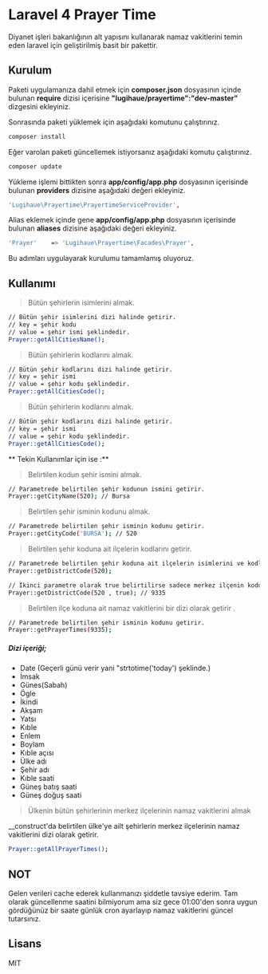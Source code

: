 Laravel 4 Prayer Time
=========

Diyanet işleri bakanlığının alt yapısını kullanarak namaz vakitlerini temin eden laravel için geliştirilmiş basit bir pakettir.


Kurulum
--------------
Paketi uygulamanıza dahil etmek için **composer.json** dosyasının içinde bulunan **require** dizisi içerisine **"lugihaue/prayertime":"dev-master"** dizgesini ekleyiniz.

Sonrasında paketi yüklemek için aşağıdaki komutunu çalıştırınız.

```sh
composer install
```
Eğer varolan paketi güncellemek istiyorsanız aşağıdaki komutu çalıştırınız.
```sh
composer update
```

Yükleme işlemi bittikten sonra **app/config/app.php** dosyasının içerisinde bulunan **providers** dizisine aşağıdaki değeri ekleyiniz.
```sh
'Lugihaue\Prayertime\PrayertimeServiceProvider',
```

Alias eklemek içinde gene **app/config/app.php** dosyasının içerisinde bulunan **aliases** dizisine aşağıdaki değeri ekleyiniz.
```sh
'Prayer' 	=> 'Lugihaue\Prayertime\Facades\Prayer',
```

Bu adımları uygulayarak kurulumu tamamlamış oluyoruz.


Kullanımı
----

> Bütün şehirlerin isimlerini almak.

```sh
// Bütün şehir isimlerini dizi halinde getirir.
// key = şehir kodu 
// value = şehir ismi şeklindedir.
Prayer::getAllCitiesName();
```


> Bütün şehirlerin kodlarını almak.

```sh
// Bütün şehir kodlarını dizi halinde getirir.
// key = şehir ismi 
// value = şehir kodu şeklindedir.
Prayer::getAllCitiesCode();
```



> Bütün şehirlerin kodlarını almak.

```sh
// Bütün şehir kodlarını dizi halinde getirir.
// key = şehir ismi 
// value = şehir kodu şeklindedir.
Prayer::getAllCitiesCode();
```

** Tekin Kullanımlar için ise :**


> Belirtilen kodun şehir ismini almak.

```sh
// Parametrede belirtilen şehir kodunun ismini getirir.
Prayer::getCityName(520); // Bursa
```

> Belirtilen şehir isminin kodunu almak.

```sh
// Parametrede belirtilen şehir isminin kodunu getirir.
Prayer::getCityCode('BURSA'); // 520
```

> Belirtilen şehir koduna ait ilçelerin kodlarını getirir.

```sh
// Parametrede belirtilen şehir koduna ait ilçelerin isimlerini ve kodlarını getirir.
Prayer::getDistrictCode(520);

// İkinci parametre olarak true belirtilirse sadece merkez ilçenin kodunu getirir.
Prayer::getDistrictCode(520 , true); // 9335
```

> Belirtilen ilçe koduna ait namaz vakitlerini bir dizi olarak getirir .

```sh
// Parametrede belirtilen şehir isminin kodunu getirir.
Prayer::getPrayerTimes(9335);
```

##### Dizi içeriği;

* Date (Geçerli günü verir yani "strtotime('today')  şeklinde.)
* İmsak
* Günes(Sabah)
* Ögle
* İkindi
* Akşam
* Yatsı
* Kıble
* Enlem
* Boylam
* Kıble açısı
* Ülke adı
* Şehir adı
* Kıble saati
* Güneş batış saati
* Güneş doğuş saati

> Ülkenin bütün şehirlerinin merkez ilçelerinin namaz vakitlerini almak

__construct'da belirtilen ülke'ye ailt şehirlerin merkez ilçelerinin namaz vakitlerini dizi olarak getirir.

```sh
Prayer::getAllPrayerTimes();
```


NOT
--

Gelen verileri cache ederek kullanmanızı şiddetle tavsiye ederim. Tam olarak güncellenme saatini bilmiyorum ama siz gece 01:00'den sonra uygun gördüğünüz bir
saate günlük cron ayarlayıp namaz vakitlerini güncel tutarsınız.

Lisans
----

MIT
